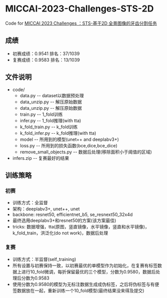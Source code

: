 # MICCAI-2023-Challenges-STS-2D
Code for [MICCAI 2023 Challenges ：STS-基于2D 全景图像的牙齿分割任务](https://tianchi.aliyun.com/competition/entrance/532086/introduction?spm=a2c22.12281925.0.0.6c757137vqp2w7)       

## 成绩
- 初赛成绩：0.9541  排名：37/1039      
- 复赛成绩：0.9583  排名：13/1039

## 文件说明        
- code/    
  - data.py -- dataset以数据预处理 
  - data_unzip.py -- 解压原始数据 
  - data_unzip.py -- 解压原始数据    
  - train.py -- 1_fold训练    
  - infer.py -- 1_fold推理(with tta)    
  - k_fold_train.py -- k_fold训练    
  - k_fold_infer.py -- k_fold推理(with tta)    
  - model -- 所用到的模型(unet++ and deeplabv3+)    
  - loss.py -- 所用到的损失函数(bce,dice,bce_dice)    
  - remove_small_objects.py -- 数据后处理(移除面积小于阈值的区域)    
- infers.zip -- 复赛最好的结果

## 训练策略
### 初赛 
- 训练方式：全监督
- 架构：deeplabv3+, unet++, unet    
- backbone: resnet50, efficientnet_b5, se_resnext50_32x4d 
- 最终选用deeplabv3+和resnet50的方案(该方案最佳)
- tricks: 数据增强，tta(原图，竖直镜像，水平镜像，竖直和水平镜像)，k_fold_train，洪泛化(do not work)，数据后处理
### 复赛
- 训练方式：半监督(self_training)
- 所有设置与初赛保持一致，以初赛最优的单模型作为初始化，在复赛有标签数据上进行10_fold微调，每折保留最优的三个模型，分数为0.9580，数据后处理后分数为0.9583
- 使用分数为0.9580的模型为无标注数据生成成伪标签，之后将伪标签与有便签数据放在一起，重新训练一个10_fold模型(最终结果没来得及提交)
